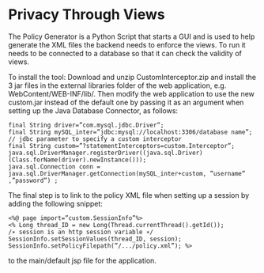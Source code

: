 # Privacy Through Views

The Policy Generator is a Python Script that starts a GUI and is used to help generate the XML files the backend needs to enforce the views. To run it needs to be connected to a database so that it can check the validity of views.

To install the tool:
Download and unzip CustomInterceptor.zip and install the 3 jar files in the external libraries folder of the web application, e.g. WebContent/WEB-INF/lib/. Then modify the web application to use the new custom.jar instead of the default one by passing it as an argument when setting up the Java Database Connector, as follows:
```
final String driver=”com.mysql.jdbc.Driver”;
final String mySQL_inter=”jdbc:mysql://localhost:3306/database name”;
// jdbc parameter to specify a custom interceptor
final String custom=”?statementInterceptors=custom.Interceptor”;
java.sql.DriverManager.registerDriver((java.sql.Driver)(Class.forName(driver).newInstance()));
java.sql.Connection conn = java.sql.DriverManager.getConnection(mySQL_inter+custom, ”username” ,”password”) ;
```
The final step is to link to the policy XML file when setting up a session by adding the following snippet:

```
<%@ page import=”custom.SessionInfo”%>
<% Long thread_ID = new Long(Thread.currentThread().getId());
/∗ session is an http session variable ∗/
SessionInfo.setSessionValues(thread_ID, session);
SessionInfo.setPolicyFilepath(”/.../policy.xml”); %>
```
to the main/default jsp file for the application.
